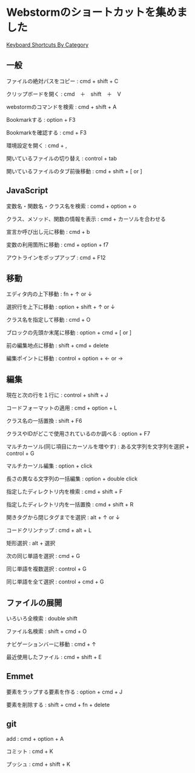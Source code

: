 # Webstormのショートカットを集めました

[Keyboard Shortcuts By Category](https://www.jetbrains.com/help/webstorm/2016.2/keyboard-shortcuts-by-category.html)





## 一般

ファイルの絶対パスをコピー
: cmd + shift + C

クリップボードを開く
: cmd　＋　shift　＋　V

webstormのコマンドを検索
: cmd + shift + A

Bookmarkする
: option + F3

Bookmarkを確認する
: cmd + F3

環境設定を開く
: cmd + ,

開いているファイルの切り替え
: control + tab

開いているファイルのタブ前後移動
: cmd + shift + [ or ]




## JavaScript

変数名・関数名・クラス名を検索
: comd + option + o

クラス、メソッド、関数の情報を表示
: cmd + カーソルを合わせる

宣言か呼び出し元に移動
: cmd + b

変数の利用箇所に移動
: cmd + option + f7

アウトラインをポップアップ
: cmd + F12




## 移動

エディタ内の上下移動
: fn + ↑ or ↓

選択行を上下に移動
: option + shift + ↑ or ↓

クラス名を指定して移動
: cmd + O

ブロックの先頭か末尾に移動
: option + cmd + [ or ]

前の編集地点に移動
: shift + cmd + delete

編集ポイントに移動
: control + option + ← or →





## 編集

現在と次の行を１行に
: control + shift + J

コードフォーマットの適用
: cmd + option + L

クラス名の一括置換
: shift + F6

クラスやIDがどこで使用されているのか調べる
: option + F7

マルチカーソル(同じ項目にカーソルを増やす)
: ある文字列を文字列を選択 + control + G

マルチカーソル編集
: option + click

長さの異なる文字列の一括編集
: option + double click

指定したディレクトリ内を検索
: cmd + shift + F

指定したディレクトリ内を一括置換
: cmd + shift + R

開きタグから閉じタグまでを選択
: alt + ↑ or ↓

コードクリンナップ
: cmd + alt + L

矩形選択
: alt + 選択

次の同じ単語を選択
: cmd + G

同じ単語を複数選択
: control + G

同じ単語を全て選択
: control + cmd + G



## ファイルの展開

いろいろ全検索
: double shift

ファイル名検索
: shift + cmd + O

ナビゲーションバーに移動
: cmd + ↑

最近使用したファイル
: cmd + shift + E





## Emmet

要素をラップする要素を作る
: option + cmd + J

要素を削除する
: shift + cmd + fn + delete





## git

add
: cmd + option + A

コミット
: cmd + K

プッシュ
: cmd + shift + K






























